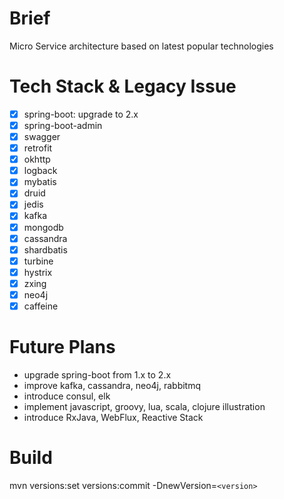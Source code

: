 Brief
=======
Micro Service architecture based on latest popular technologies

Tech Stack & Legacy Issue
=======
- [x] spring-boot: upgrade to 2.x
- [x] spring-boot-admin
- [x] swagger
- [x] retrofit
- [x] okhttp
- [x] logback
- [x] mybatis
- [x] druid
- [x] jedis
- [x] kafka
- [x] mongodb
- [x] cassandra
- [x] shardbatis
- [x] turbine
- [x] hystrix
- [x] zxing
- [x] neo4j
- [x] caffeine

Future Plans
=======
- upgrade spring-boot from 1.x to 2.x
- improve kafka, cassandra, neo4j, rabbitmq
- introduce consul, elk
- implement javascript, groovy, lua, scala, clojure illustration
- introduce RxJava, WebFlux, Reactive Stack

Build
=======
mvn versions:set versions:commit -DnewVersion=`<version>`
